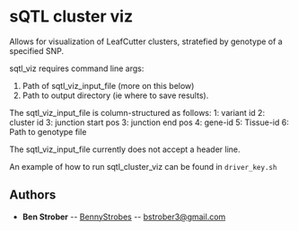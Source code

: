 # sQTL cluster viz

Allows for visualization of LeafCutter clusters, stratefied by genotype of a specified SNP.

sqtl_viz requires command line args:
1. Path of sqtl_viz_input_file (more on this below)
2. Path to output directory (ie where to save results).

The sqtl_viz_input_file is column-structured as follows:
1: variant id
2: cluster id
3: junction start pos
3: junction end pos
4: gene-id
5: Tissue-id
6: Path to genotype file

The sqtl_viz_input_file currently does not accept a header line.

An example of how to run sqtl_cluster_viz can be found in `driver_key.sh`




## Authors

* **Ben Strober** -- [BennyStrobes](https://github.com/BennyStrobes) -- bstrober3@gmail.com
